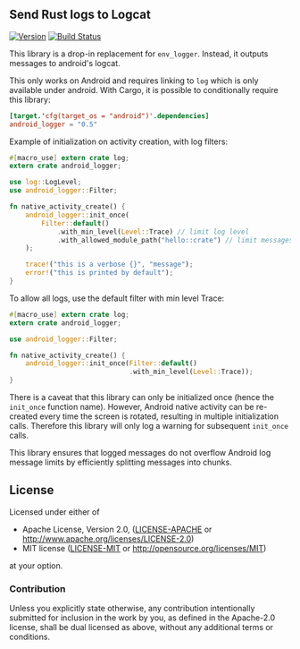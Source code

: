## Send Rust logs to Logcat

[![Version](https://img.shields.io/crates/v/android_logger.svg)](https://crates.io/crates/android_logger)
[![Build Status](https://travis-ci.org/Nercury/android_logger-rs.svg?branch=master)](https://travis-ci.org/Nercury/android_logger-rs)

This library is a drop-in replacement for `env_logger`. Instead, it outputs messages to
android's logcat.

This only works on Android and requires linking to `log` which
is only available under android. With Cargo, it is possible to conditionally require
this library:

```toml
[target.'cfg(target_os = "android")'.dependencies]
android_logger = "0.5"
```

Example of initialization on activity creation, with log filters:

```rust
#[macro_use] extern crate log;
extern crate android_logger;

use log::LogLevel;
use android_logger::Filter;

fn native_activity_create() {
    android_logger::init_once(
        Filter::default()
            .with_min_level(Level::Trace) // limit log level
            .with_allowed_module_path("hello::crate") // limit messages to specific crate
    ); 

    trace!("this is a verbose {}", "message");
    error!("this is printed by default");
}
```

To allow all logs, use the default filter with min level Trace:

```rust
#[macro_use] extern crate log;
extern crate android_logger;

use android_logger::Filter;

fn native_activity_create() {
    android_logger::init_once(Filter::default()
                              .with_min_level(Level::Trace));
}
```

There is a caveat that this library can only be initialized once 
(hence the `init_once` function name). However, Android native activity can be
re-created every time the screen is rotated, resulting in multiple initialization calls.
Therefore this library will only log a warning for subsequent `init_once` calls.

This library ensures that logged messages do not overflow Android log message limits
by efficiently splitting messages into chunks.

## License

Licensed under either of

 * Apache License, Version 2.0, ([LICENSE-APACHE](LICENSE-APACHE) or http://www.apache.org/licenses/LICENSE-2.0)
 * MIT license ([LICENSE-MIT](LICENSE-MIT) or http://opensource.org/licenses/MIT)

at your option.

### Contribution

Unless you explicitly state otherwise, any contribution intentionally
submitted for inclusion in the work by you, as defined in the Apache-2.0
license, shall be dual licensed as above, without any additional terms or
conditions.
